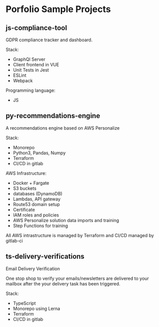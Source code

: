 # Porfolio Sample Projects

## js-compliance-tool

GDPR compliance tracker and dashboard.

Stack:

* GraphQl Server
* Client frontend in VUE
* Unit Tests in Jest
* ESLint
* Webpack

Programming language:
* JS

## py-recommendations-engine

A recommendations engine based on AWS Personalize

Stack:

* Monorepo 
* Python3, Pandas, Numpy
* Terraform
* CI/CD in gitlab

AWS Infrastructure:

* Docker + Fargate
* S3 buckets
* databases (DynamoDB)
* Lambdas, API gateway
* Route53 domain setup
* Certificate
* IAM roles and policies
* AWS Personalize solution data imports and training
* Step Functions for training

All AWS intrastructure is managed by Terraform and CI/CD managed by gitlab-ci

## ts-delivery-verifications

Email Delivery Verification

One stop shop to verify your emails/newsletters are delivered to your mailbox after the your delivery task has been triggered.

Stack:
* TypeScript
* Monorepo using Lerna 
* Terraform
* CI/CD in gitlab